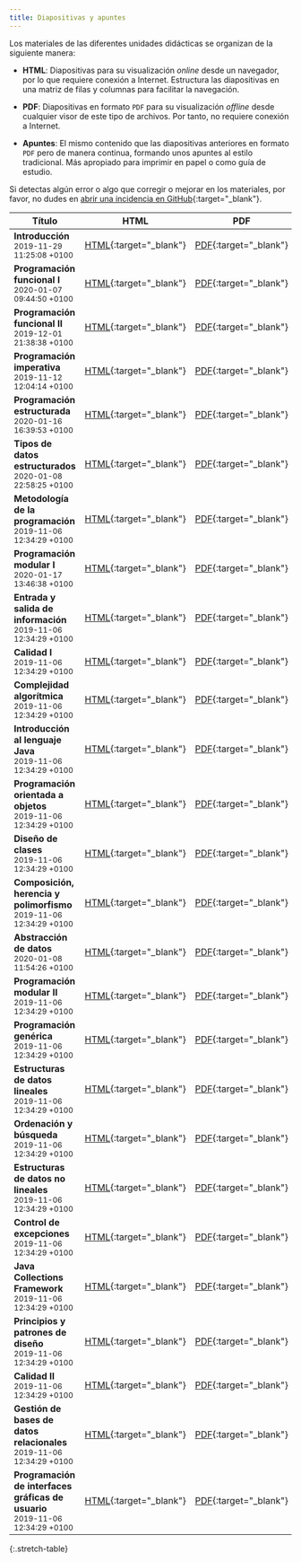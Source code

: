 ```yaml
---
title: Diapositivas y apuntes
---
```


Los materiales de las diferentes unidades didácticas se organizan de la siguiente manera:

- **HTML**: Diapositivas para su visualización *online* desde un navegador, por lo que requiere conexión a Internet. Estructura las diapositivas en una matriz de filas y columnas para facilitar la navegación.

- **PDF**: Diapositivas en formato `PDF` para su visualización *offline* desde cualquier visor de este tipo de archivos. Por tanto, no requiere conexión a Internet.

- **Apuntes**: El mismo contenido que las diapositivas anteriores en formato `PDF` pero de manera continua, formando unos apuntes al estilo tradicional. Más apropiado para imprimir en papel o como guía de estudio.

Si detectas algún error o algo que corregir o mejorar en los materiales, por favor, no dudes en [abrir una incidencia en GitHub](https://github.com/ricpelo/pro/issues/new){:target="_blank"}.

| Título | HTML | PDF | Apuntes |
| ------ |:----:|:---:|:-------:|
| <strong>Introducción</strong><br><small class="fecha">2019-11-29 11:25:08 +0100</small> | [HTML](slides/introduccion.html){:target="_blank"} | [PDF](pdf/introduccion.pdf){:target="_blank"} | [Apuntes](apuntes/introduccion-apuntes.pdf){:target="_blank"}
| <strong>Programación funcional I</strong><br><small class="fecha">2020-01-07 09:44:50 +0100</small> | [HTML](slides/programacion-funcional-i.html){:target="_blank"} | [PDF](pdf/programacion-funcional-i.pdf){:target="_blank"} | [Apuntes](apuntes/programacion-funcional-i-apuntes.pdf){:target="_blank"}
| <strong>Programación funcional II</strong><br><small class="fecha">2019-12-01 21:38:38 +0100</small> | [HTML](slides/programacion-funcional-ii.html){:target="_blank"} | [PDF](pdf/programacion-funcional-ii.pdf){:target="_blank"} | [Apuntes](apuntes/programacion-funcional-ii-apuntes.pdf){:target="_blank"}
| <strong>Programación imperativa</strong><br><small class="fecha">2019-11-12 12:04:14 +0100</small> | [HTML](slides/programacion-imperativa.html){:target="_blank"} | [PDF](pdf/programacion-imperativa.pdf){:target="_blank"} | [Apuntes](apuntes/programacion-imperativa-apuntes.pdf){:target="_blank"}
| <strong>Programación estructurada</strong><br><small class="fecha">2020-01-16 16:39:53 +0100</small> | [HTML](slides/programacion-estructurada.html){:target="_blank"} | [PDF](pdf/programacion-estructurada.pdf){:target="_blank"} | [Apuntes](apuntes/programacion-estructurada-apuntes.pdf){:target="_blank"}
| <strong>Tipos de datos estructurados</strong><br><small class="fecha">2020-01-08 22:58:25 +0100</small> | [HTML](slides/tipos-de-datos-estructurados.html){:target="_blank"} | [PDF](pdf/tipos-de-datos-estructurados.pdf){:target="_blank"} | [Apuntes](apuntes/tipos-de-datos-estructurados-apuntes.pdf){:target="_blank"}
| <strong>Metodología de la programación</strong><br><small class="fecha">2019-11-06 12:34:29 +0100</small> | [HTML](slides/metodologia-de-la-programacion.html){:target="_blank"} | [PDF](pdf/metodologia-de-la-programacion.pdf){:target="_blank"} | [Apuntes](apuntes/metodologia-de-la-programacion-apuntes.pdf){:target="_blank"}
| <strong>Programación modular I</strong><br><small class="fecha">2020-01-17 13:46:38 +0100</small> | [HTML](slides/programacion-modular-i.html){:target="_blank"} | [PDF](pdf/programacion-modular-i.pdf){:target="_blank"} | [Apuntes](apuntes/programacion-modular-i-apuntes.pdf){:target="_blank"}
| <strong>Entrada y salida de información</strong><br><small class="fecha">2019-11-06 12:34:29 +0100</small> | [HTML](slides/entrada-y-salida-de-informacion.html){:target="_blank"} | [PDF](pdf/entrada-y-salida-de-informacion.pdf){:target="_blank"} | [Apuntes](apuntes/entrada-y-salida-de-informacion-apuntes.pdf){:target="_blank"}
| <strong>Calidad I</strong><br><small class="fecha">2019-11-06 12:34:29 +0100</small> | [HTML](slides/calidad-i.html){:target="_blank"} | [PDF](pdf/calidad-i.pdf){:target="_blank"} | [Apuntes](apuntes/calidad-i-apuntes.pdf){:target="_blank"}
| <strong>Complejidad algorítmica</strong><br><small class="fecha">2019-11-06 12:34:29 +0100</small> | [HTML](slides/complejidad-algoritmica.html){:target="_blank"} | [PDF](pdf/complejidad-algoritmica.pdf){:target="_blank"} | [Apuntes](apuntes/complejidad-algoritmica-apuntes.pdf){:target="_blank"}
| <strong>Introducción al lenguaje Java</strong><br><small class="fecha">2019-11-06 12:34:29 +0100</small> | [HTML](slides/introduccion-al-lenguaje-java.html){:target="_blank"} | [PDF](pdf/introduccion-al-lenguaje-java.pdf){:target="_blank"} | [Apuntes](apuntes/introduccion-al-lenguaje-java-apuntes.pdf){:target="_blank"}
| <strong>Programación orientada a objetos</strong><br><small class="fecha">2019-11-06 12:34:29 +0100</small> | [HTML](slides/programacion-orientada-a-objetos.html){:target="_blank"} | [PDF](pdf/programacion-orientada-a-objetos.pdf){:target="_blank"} | [Apuntes](apuntes/programacion-orientada-a-objetos-apuntes.pdf){:target="_blank"}
| <strong>Diseño de clases</strong><br><small class="fecha">2019-11-06 12:34:29 +0100</small> | [HTML](slides/diseno-de-clases.html){:target="_blank"} | [PDF](pdf/diseno-de-clases.pdf){:target="_blank"} | [Apuntes](apuntes/diseno-de-clases-apuntes.pdf){:target="_blank"}
| <strong>Composición, herencia y polimorfismo</strong><br><small class="fecha">2019-11-06 12:34:29 +0100</small> | [HTML](slides/composicion-herencia-y-polimorfismo.html){:target="_blank"} | [PDF](pdf/composicion-herencia-y-polimorfismo.pdf){:target="_blank"} | [Apuntes](apuntes/composicion-herencia-y-polimorfismo-apuntes.pdf){:target="_blank"}
| <strong>Abstracción de datos</strong><br><small class="fecha">2020-01-08 11:54:26 +0100</small> | [HTML](slides/abstraccion-de-datos.html){:target="_blank"} | [PDF](pdf/abstraccion-de-datos.pdf){:target="_blank"} | [Apuntes](apuntes/abstraccion-de-datos-apuntes.pdf){:target="_blank"}
| <strong>Programación modular II</strong><br><small class="fecha">2019-11-06 12:34:29 +0100</small> | [HTML](slides/programacion-modular-ii.html){:target="_blank"} | [PDF](pdf/programacion-modular-ii.pdf){:target="_blank"} | [Apuntes](apuntes/programacion-modular-ii-apuntes.pdf){:target="_blank"}
| <strong>Programación genérica</strong><br><small class="fecha">2019-11-06 12:34:29 +0100</small> | [HTML](slides/programacion-generica.html){:target="_blank"} | [PDF](pdf/programacion-generica.pdf){:target="_blank"} | [Apuntes](apuntes/programacion-generica-apuntes.pdf){:target="_blank"}
| <strong>Estructuras de datos lineales</strong><br><small class="fecha">2019-11-06 12:34:29 +0100</small> | [HTML](slides/estructuras-de-datos-lineales.html){:target="_blank"} | [PDF](pdf/estructuras-de-datos-lineales.pdf){:target="_blank"} | [Apuntes](apuntes/estructuras-de-datos-lineales-apuntes.pdf){:target="_blank"}
| <strong>Ordenación y búsqueda</strong><br><small class="fecha">2019-11-06 12:34:29 +0100</small> | [HTML](slides/ordenacion-y-busqueda.html){:target="_blank"} | [PDF](pdf/ordenacion-y-busqueda.pdf){:target="_blank"} | [Apuntes](apuntes/ordenacion-y-busqueda-apuntes.pdf){:target="_blank"}
| <strong>Estructuras de datos no lineales</strong><br><small class="fecha">2019-11-06 12:34:29 +0100</small> | [HTML](slides/estructuras-de-datos-no-lineales.html){:target="_blank"} | [PDF](pdf/estructuras-de-datos-no-lineales.pdf){:target="_blank"} | [Apuntes](apuntes/estructuras-de-datos-no-lineales-apuntes.pdf){:target="_blank"}
| <strong>Control de excepciones</strong><br><small class="fecha">2019-11-06 12:34:29 +0100</small> | [HTML](slides/control-de-excepciones.html){:target="_blank"} | [PDF](pdf/control-de-excepciones.pdf){:target="_blank"} | [Apuntes](apuntes/control-de-excepciones-apuntes.pdf){:target="_blank"}
| <strong>Java Collections Framework</strong><br><small class="fecha">2019-11-06 12:34:29 +0100</small> | [HTML](slides/java-collections-framework.html){:target="_blank"} | [PDF](pdf/java-collections-framework.pdf){:target="_blank"} | [Apuntes](apuntes/java-collections-framework-apuntes.pdf){:target="_blank"}
| <strong>Principios y patrones de diseño</strong><br><small class="fecha">2019-11-06 12:34:29 +0100</small> | [HTML](slides/principios-y-patrones-de-diseno.html){:target="_blank"} | [PDF](pdf/principios-y-patrones-de-diseno.pdf){:target="_blank"} | [Apuntes](apuntes/principios-y-patrones-de-diseno-apuntes.pdf){:target="_blank"}
| <strong>Calidad II</strong><br><small class="fecha">2019-11-06 12:34:29 +0100</small> | [HTML](slides/calidad-ii.html){:target="_blank"} | [PDF](pdf/calidad-ii.pdf){:target="_blank"} | [Apuntes](apuntes/calidad-ii-apuntes.pdf){:target="_blank"}
| <strong>Gestión de bases de datos relacionales</strong><br><small class="fecha">2019-11-06 12:34:29 +0100</small> | [HTML](slides/gestion-de-bases-de-datos-relacionales.html){:target="_blank"} | [PDF](pdf/gestion-de-bases-de-datos-relacionales.pdf){:target="_blank"} | [Apuntes](apuntes/gestion-de-bases-de-datos-relacionales-apuntes.pdf){:target="_blank"}
| <strong>Programación de interfaces gráficas de usuario</strong><br><small class="fecha">2019-11-06 12:34:29 +0100</small> | [HTML](slides/programacion-de-interfaces-graficas-de-usuario.html){:target="_blank"} | [PDF](pdf/programacion-de-interfaces-graficas-de-usuario.pdf){:target="_blank"} | [Apuntes](apuntes/programacion-de-interfaces-graficas-de-usuario-apuntes.pdf){:target="_blank"}
{:.stretch-table}
